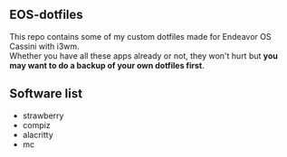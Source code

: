 ## EOS-dotfiles
This repo contains some of my custom dotfiles made for Endeavor OS Cassini with i3wm.  
Whether you have all these apps already or not, they won't hurt but **you may want to do a backup of your own dotfiles first**.  

## Software list
- strawberry
- compiz
- alacritty
- mc
